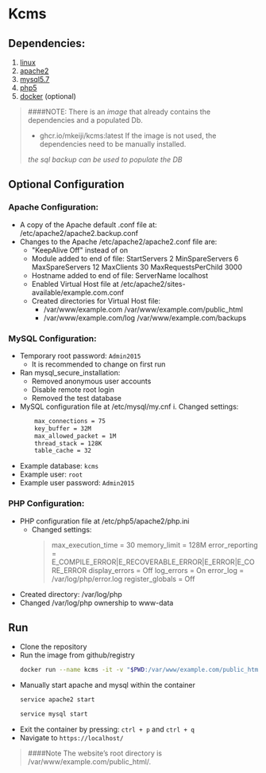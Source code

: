 # Kcms

## Dependencies:
1. [linux]()
2. [apache2]()
3. [mysql5.7]()
4. [php5]()
5. [docker]() (optional)

> ####NOTE: 
> There is an *image* that already contains the dependencies and a populated Db. 
> - ghcr.io/mkeiji/kcms:latest
> If the image is not used, the dependencies need to be manually installed. 
>
> *the sql backup can be used to populate the DB*

## Optional Configuration

### Apache Configuration:

- A copy of the Apache default .conf file at: /etc/apache2/apache2.backup.conf
- Changes to the Apache /etc/apache2/apache2.conf file are:
    - "KeepAlive Off" instead of on
    - Module added to end of file: StartServers 2 MinSpareServers 6 MaxSpareServers 12 MaxClients 30 MaxRequestsPerChild 3000
    - Hostname added to end of file: ServerName localhost
    - Enabled Virtual Host file at /etc/apache2/sites-available/example.com.conf
    - Created directories for Virtual Host file:
        - /var/www/example.com /var/www/example.com/public_html 
        - /var/www/example.com/log /var/www/example.com/backups

### MySQL Configuration:

- Temporary root password: `Admin2015` 
    - It is recommended to change on first run
- Ran mysql_secure_installation: 
    - Removed anonymous user accounts
    - Disable remote root login 
    - Removed the test database
- MySQL configuration file at /etc/mysql/my.cnf i. Changed settings:
    ```xml
        max_connections = 75
        key_buffer = 32M
        max_allowed_packet = 1M
        thread_stack = 128K
        table_cache = 32
    ```
- Example database: `kcms`
- Example user: `root`
- Example user password: `Admin2015`

### PHP Configuration:

- PHP configuration file at /etc/php5/apache2/php.ini
    - Changed settings: 
        > max_execution_time = 30 memory_limit = 128M error_reporting = E_COMPILE_ERROR|E_RECOVERABLE_ERROR|E_ERROR|E_CORE_ERROR display_errors = Off log_errors = On error_log = /var/log/php/error.log register_globals = Off
- Created directory: /var/log/php
- Changed /var/log/php ownership to www-data

## Run

- Clone the repository
- Run the image from github/registry
    ```bash
    docker run --name kcms -it -v "$PWD:/var/www/example.com/public_html" -p 80:80 ghcr.io/mkeiji/kcms:latest /bin/bash
    ```
- Manually start apache and mysql within the container
    ```bash
    service apache2 start
    ```
    ```bash
    service mysql start
    ```
- Exit the container by pressing: `ctrl + p` and `ctrl + q`
- Navigate to `https://localhost/`

> ####Note
> The website’s root directory is /var/www/example.com/public_html/.

